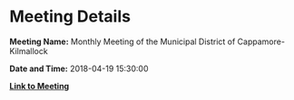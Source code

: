 # Meeting Details

**Meeting Name:** Monthly Meeting of the Municipal District of Cappamore-Kilmallock

**Date and Time:** 2018-04-19 15:30:00

**[Link to Meeting](https://www.limerick.ie/council/whats-on/monthly-meeting-municipal-district-cappamore-kilmallock-36)**
